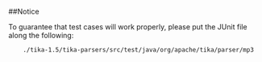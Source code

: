 ##Notice

To guarantee that test cases will work properly, please put the JUnit file along the following:

        ./tika-1.5/tika-parsers/src/test/java/org/apache/tika/parser/mp3
